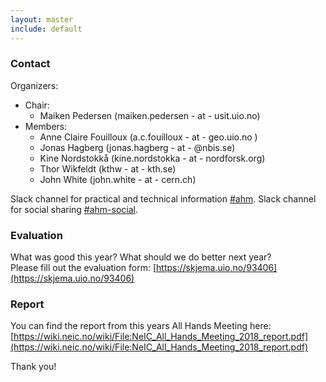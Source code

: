 ```yaml
---
layout: master
include: default
---
```


### Contact

Organizers:

- Chair:
  -  Maiken Pedersen (maiken.pedersen - at - usit.uio.no)
- Members:
  - Anne Claire Fouilloux (a.c.fouilloux - at - geo.uio.no ) 
  - Jonas Hagberg (jonas.hagberg - at - @nbis.se)
  - Kine Nordstokk&aring; (kine.nordstokka - at - nordforsk.org)
  - Thor Wikfeldt (kthw - at - kth.se)
  - John White (john.white - at - cern.ch)

Slack channel for practical and technical information [#ahm](https://neic.slack.com/messages/ahm/).
Slack channel for social sharing [#ahm-social](https://neic.slack.com/messages/ahm-social/).


### Evaluation

What was good this year? What should we do better next year? <br>
Please fill out the evaluation form: [https://skjema.uio.no/93406](https://skjema.uio.no/93406)

### Report
You can find the report from this years All Hands Meeting here: [https://wiki.neic.no/wiki/File:NeIC_All_Hands_Meeting_2018_report.pdf](https://wiki.neic.no/wiki/File:NeIC_All_Hands_Meeting_2018_report.pdf)
 
Thank you!
